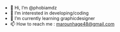 - 👋 Hi, I’m @phobiamdz
- 👀 I’m interested in developing/coding
- 🌱 I’m currently learning graphicdesigner
- 📫 How to reach me : marounhage48@gmail.com

<!---
phobiamdz/phobiamdz is a ✨ special ✨ repository because its `README.md` (this file) appears on your GitHub profile.
You can click the Preview link to take a look at your changes.
--->
